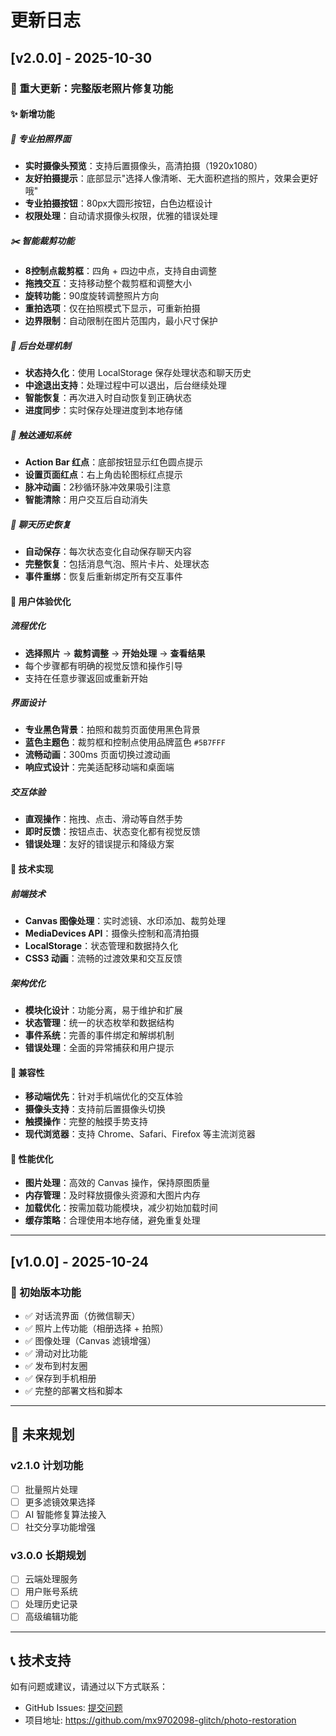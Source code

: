 # 更新日志

## [v2.0.0] - 2025-10-30

### 🎉 重大更新：完整版老照片修复功能

#### ✨ 新增功能

##### 📸 专业拍照界面
- **实时摄像头预览**：支持后置摄像头，高清拍摄（1920x1080）
- **友好拍摄提示**：底部显示"选择人像清晰、无大面积遮挡的照片，效果会更好哦"
- **专业拍摄按钮**：80px大圆形按钮，白色边框设计
- **权限处理**：自动请求摄像头权限，优雅的错误处理

##### ✂️ 智能裁剪功能
- **8控制点裁剪框**：四角 + 四边中点，支持自由调整
- **拖拽交互**：支持移动整个裁剪框和调整大小
- **旋转功能**：90度旋转调整照片方向
- **重拍选项**：仅在拍照模式下显示，可重新拍摄
- **边界限制**：自动限制在图片范围内，最小尺寸保护

##### 🔄 后台处理机制
- **状态持久化**：使用 LocalStorage 保存处理状态和聊天历史
- **中途退出支持**：处理过程中可以退出，后台继续处理
- **智能恢复**：再次进入时自动恢复到正确状态
- **进度同步**：实时保存处理进度到本地存储

##### 🔔 触达通知系统
- **Action Bar 红点**：底部按钮显示红色圆点提示
- **设置页面红点**：右上角齿轮图标红点提示
- **脉冲动画**：2秒循环脉冲效果吸引注意
- **智能清除**：用户交互后自动消失

##### 💾 聊天历史恢复
- **自动保存**：每次状态变化自动保存聊天内容
- **完整恢复**：包括消息气泡、照片卡片、处理状态
- **事件重绑**：恢复后重新绑定所有交互事件

#### 🎯 用户体验优化

##### 流程优化
- **选择照片** → **裁剪调整** → **开始处理** → **查看结果**
- 每个步骤都有明确的视觉反馈和操作引导
- 支持在任意步骤返回或重新开始

##### 界面设计
- **专业黑色背景**：拍照和裁剪页面使用黑色背景
- **蓝色主题色**：裁剪框和控制点使用品牌蓝色 `#5B7FFF`
- **流畅动画**：300ms 页面切换过渡动画
- **响应式设计**：完美适配移动端和桌面端

##### 交互体验
- **直观操作**：拖拽、点击、滑动等自然手势
- **即时反馈**：按钮点击、状态变化都有视觉反馈
- **错误处理**：友好的错误提示和降级方案

#### 🔧 技术实现

##### 前端技术
- **Canvas 图像处理**：实时滤镜、水印添加、裁剪处理
- **MediaDevices API**：摄像头控制和高清拍摄
- **LocalStorage**：状态管理和数据持久化
- **CSS3 动画**：流畅的过渡效果和交互反馈

##### 架构优化
- **模块化设计**：功能分离，易于维护和扩展
- **状态管理**：统一的状态枚举和数据结构
- **事件系统**：完善的事件绑定和解绑机制
- **错误处理**：全面的异常捕获和用户提示

#### 📱 兼容性

- **移动端优先**：针对手机端优化的交互体验
- **摄像头支持**：支持前后置摄像头切换
- **触摸操作**：完整的触摸手势支持
- **现代浏览器**：支持 Chrome、Safari、Firefox 等主流浏览器

#### 🚀 性能优化

- **图片处理**：高效的 Canvas 操作，保持原图质量
- **内存管理**：及时释放摄像头资源和大图片内存
- **加载优化**：按需加载功能模块，减少初始加载时间
- **缓存策略**：合理使用本地存储，避免重复处理

---

## [v1.0.0] - 2025-10-24

### 🎯 初始版本功能

- ✅ 对话流界面（仿微信聊天）
- ✅ 照片上传功能（相册选择 + 拍照）
- ✅ 图像处理（Canvas 滤镜增强）
- ✅ 滑动对比功能
- ✅ 发布到村友圈
- ✅ 保存到手机相册
- ✅ 完整的部署文档和脚本

---

## 🔮 未来规划

### v2.1.0 计划功能
- [ ] 批量照片处理
- [ ] 更多滤镜效果选择
- [ ] AI 智能修复算法接入
- [ ] 社交分享功能增强

### v3.0.0 长期规划
- [ ] 云端处理服务
- [ ] 用户账号系统
- [ ] 处理历史记录
- [ ] 高级编辑功能

---

## 📞 技术支持

如有问题或建议，请通过以下方式联系：
- GitHub Issues: [提交问题](https://github.com/mx9702098-glitch/photo-restoration/issues)
- 项目地址: https://github.com/mx9702098-glitch/photo-restoration